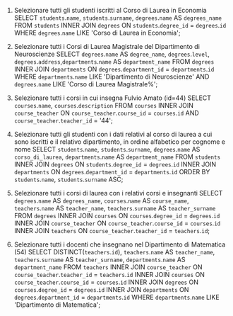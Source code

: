 1. Selezionare tutti gli studenti iscritti al Corso di Laurea in Economia
    SELECT `students`.`name`, `students`.`surname`, `degrees`.`name` AS `degrees_name`
    FROM `students` 
    INNER JOIN `degrees`
    ON `students`.`degree_id` = `degrees`.`id`
    WHERE `degrees`.`name` LIKE 'Corso di Laurea in Economia';

2. Selezionare tutti i Corsi di Laurea Magistrale del Dipartimento di Neuroscienze
    SELECT `degrees`.`name` AS `degree_name`, `degrees`.`level`, `degrees`.`address`,`departments`.`name` AS `department_name`
    FROM `degrees` 
    INNER JOIN `departments`
    ON `degrees`.`department_id` = `departments`.`id`
    WHERE `departments`.`name` LIKE 'Dipartimento di Neuroscienze' AND `degrees`.`name` LIKE 'Corso di Laurea Magistrale%';

3. Selezionare tutti i corsi in cui insegna Fulvio Amato (id=44)
    SELECT `courses`.`name`, `courses`.`description`
    FROM `courses` 
    INNER JOIN `course_teacher`
    ON `course_teacher`.`course_id` = `courses`.`id` AND `course_teacher`.`teacher_id` = '44';

4. Selezionare tutti gli studenti con i dati relativi al corso di laurea a cui
sono iscritti e il relativo dipartimento, in ordine alfabetico per cognome e
nome
    SELECT `students`.`name`, `students`.`surname`, `degrees`.`name` AS `corso_di_laurea`, `departments`.`name` AS `department_name`
    FROM `students` 
    INNER JOIN `degrees`
    ON `students`.`degree_id` = `degrees`.`id`
    INNER JOIN `departments`
    ON `degrees`.`department_id` = `departments`.`id`
    ORDER BY `students`.`name`, `students`.`surname` ASC;

5. Selezionare tutti i corsi di laurea con i relativi corsi e insegnanti
    SELECT `degrees`.`name` AS `degrees_name`, `courses`.`name` AS `course_name`, `teachers`.`name` AS `teacher_name`, `teachers`.`surname` AS `teacher_surname`
    FROM `degrees` 
    INNER JOIN `courses`
    ON `courses`.`degree_id` = `degrees`.`id`
    INNER JOIN `course_teacher`
    ON `course_teacher`.`course_id` = `courses`.`id`
    INNER JOIN `teachers`
    ON `course_teacher`.`teacher_id` = `teachers`.`id`;

6. Selezionare tutti i docenti che insegnano nel Dipartimento di Matematica (54)
    SELECT DISTINCT(`teachers`.`id`), `teachers`.`name` AS `teacher_name`, `teachers`.`surname` AS `teacher_surname`, `departments`.`name` AS `department_name`
    FROM `teachers`
    INNER JOIN `course_teacher`
    ON `course_teacher`.`teacher_id` = `teachers`.`id`
    INNER JOIN `courses`
    ON `course_teacher`.`course_id` = `courses`.`id`
    INNER JOIN `degrees`
    ON `courses`.`degree_id` = `degrees`.`id`
    INNER JOIN `departments`
    ON `degrees`.`department_id` = `departments`.`id`
    WHERE `departments`.`name` LIKE 'Dipartimento di Matematica';

